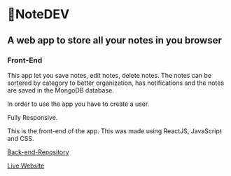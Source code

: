 # 📝NoteDEV
## A web app to store all your notes in you browser
### Front-End
This app let you save notes, edit notes, delete notes.
The notes can be sortered by category to better organization, has notifications and the notes are saved in the MongoDB database.

In order to use the app you have to create a user.

Fully Responsive.

This is the front-end of the app.
This was made using ReactJS, JavaScript and CSS.

[Back-end-Repository](https://github.com/gabitodev/noteapp-backend)

[Live Website](https://note-dev.herokuapp.com)